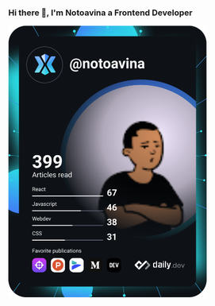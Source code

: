 ### Hi there 👋, I'm Notoavina a Frontend Developer

<a href="https://app.daily.dev/Notoavina"><img src="https://github.com/Notoavina3X/Notoavina3X/blob/master/devcard.svg" width="400" alt="Notoavina's Dev Card"/></a>


<!--
**Notoavina3X/Notoavina3X** is a ✨ _special_ ✨ repository because its `README.md` (this file) appears on your GitHub profile.

Here are some ideas to get you started:

- 🔭 I’m currently working on ...
- 🌱 I’m currently learning ...
- 👯 I’m looking to collaborate on ...
- 🤔 I’m looking for help with ...
- 💬 Ask me about ...
- 📫 How to reach me: ...
- 😄 Pronouns: ...
- ⚡ Fun fact: ...
-->

